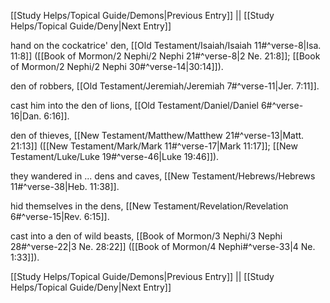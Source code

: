 [[Study Helps/Topical Guide/Demons|Previous Entry]]  ||  [[Study Helps/Topical Guide/Deny|Next Entry]]

 hand on the cockatrice' den, [[Old Testament/Isaiah/Isaiah 11#^verse-8|Isa. 11:8]] ([[Book of Mormon/2 Nephi/2 Nephi 21#^verse-8|2 Ne. 21:8]]; [[Book of Mormon/2 Nephi/2 Nephi 30#^verse-14|30:14]]).

 den of robbers, [[Old Testament/Jeremiah/Jeremiah 7#^verse-11|Jer. 7:11]].

 cast him into the den of lions, [[Old Testament/Daniel/Daniel 6#^verse-16|Dan. 6:16]].

 den of thieves, [[New Testament/Matthew/Matthew 21#^verse-13|Matt. 21:13]] ([[New Testament/Mark/Mark 11#^verse-17|Mark 11:17]]; [[New Testament/Luke/Luke 19#^verse-46|Luke 19:46]]).

 they wandered in ... dens and caves, [[New Testament/Hebrews/Hebrews 11#^verse-38|Heb. 11:38]].

 hid themselves in the dens, [[New Testament/Revelation/Revelation 6#^verse-15|Rev. 6:15]].

 cast into a den of wild beasts, [[Book of Mormon/3 Nephi/3 Nephi 28#^verse-22|3 Ne. 28:22]] ([[Book of Mormon/4 Nephi#^verse-33|4 Ne. 1:33]]).

[[Study Helps/Topical Guide/Demons|Previous Entry]]  ||  [[Study Helps/Topical Guide/Deny|Next Entry]]